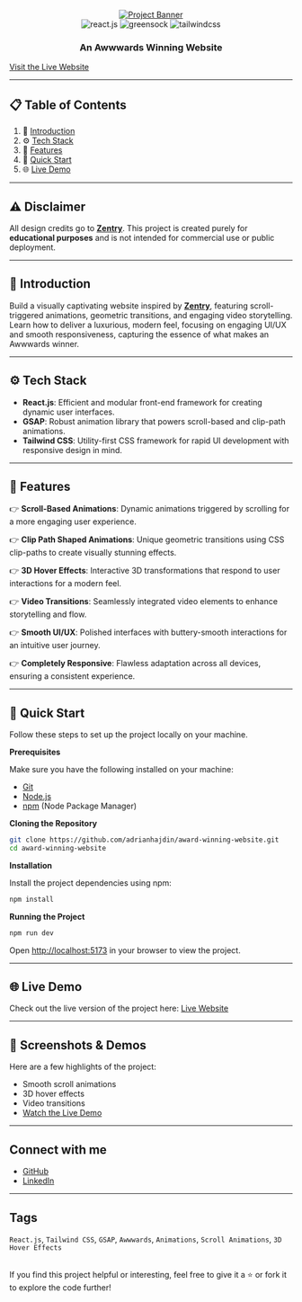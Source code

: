 

<div align="center">
  <br />
    <a href=''>
      <img src="https://github.com/user-attachments/assets/ab600f24-f4d9-4cef-8f1e-3fd9194afb30" alt="Project Banner">
    </a>
  <br />
  <div>
    <img src="https://img.shields.io/badge/-React_JS-black?style=for-the-badge&logoColor=white&logo=react&color=61DAFB" alt="react.js" />
    <img src="https://img.shields.io/badge/-GSAP-black?style=for-the-badge&logoColor=white&logo=greensock&color=88CE02" alt="greensock" />
    <img src="https://img.shields.io/badge/-Tailwind_CSS-black?style=for-the-badge&logoColor=white&logo=tailwindcss&color=06B6D4" alt="tailwindcss" />
  </div>
  <h3 align="center">An Awwwards Winning Website</h3>
</div>

[Visit the Live Website](https://zentry-pied.vercel.app/)

---

## 📋 <a name="table">Table of Contents</a>

1. 🤖 [Introduction](#introduction)
2. ⚙️ [Tech Stack](#tech-stack)
3. 🔋 [Features](#features)
4. 🤸 [Quick Start](#quick-start)
5. 🌐 [Live Demo](#live-demo)

---

## ⚠️ Disclaimer

All design credits go to **[Zentry](https://zentry.com/)**. This project is created purely for **educational purposes** and is not intended for commercial use or public deployment.

---

## <a name="introduction">🤖 Introduction</a>

Build a visually captivating website inspired by **[Zentry](https://zentry.com/)**, featuring scroll-triggered animations, geometric transitions, and engaging video storytelling. Learn how to deliver a luxurious, modern feel, focusing on engaging UI/UX and smooth responsiveness, capturing the essence of what makes an Awwwards winner.

---

## <a name="tech-stack">⚙️ Tech Stack</a>

- **React.js**: Efficient and modular front-end framework for creating dynamic user interfaces.
- **GSAP**: Robust animation library that powers scroll-based and clip-path animations.
- **Tailwind CSS**: Utility-first CSS framework for rapid UI development with responsive design in mind.

---

## <a name="features">🔋 Features</a>

👉 **Scroll-Based Animations**: Dynamic animations triggered by scrolling for a more engaging user experience.

👉 **Clip Path Shaped Animations**: Unique geometric transitions using CSS clip-paths to create visually stunning effects.

👉 **3D Hover Effects**: Interactive 3D transformations that respond to user interactions for a modern feel.

👉 **Video Transitions**: Seamlessly integrated video elements to enhance storytelling and flow.

👉 **Smooth UI/UX**: Polished interfaces with buttery-smooth interactions for an intuitive user journey.

👉 **Completely Responsive**: Flawless adaptation across all devices, ensuring a consistent experience.

---

## <a name="quick-start">🤸 Quick Start</a>

Follow these steps to set up the project locally on your machine.

**Prerequisites**

Make sure you have the following installed on your machine:

- [Git](https://git-scm.com/)
- [Node.js](https://nodejs.org/en)
- [npm](https://www.npmjs.com/) (Node Package Manager)

**Cloning the Repository**

```bash
git clone https://github.com/adrianhajdin/award-winning-website.git
cd award-winning-website
```

**Installation**

Install the project dependencies using npm:

```bash
npm install
```

**Running the Project**

```bash
npm run dev
```

Open [http://localhost:5173](http://localhost:5173) in your browser to view the project.

---

## 🌐 <a name="live-demo">Live Demo</a>

Check out the live version of the project here: [Live Website](https://zentry-pied.vercel.app/)

---

## 🎥 Screenshots & Demos

Here are a few highlights of the project:

- Smooth scroll animations
- 3D hover effects
- Video transitions
- [Watch the Live Demo](https://youtu.be/x1_-btXPWpc?si=0-hrV_8fcfRaeR6_)

---

## Connect with me

- [GitHub](https://github.com/abhijit-gobe)
- [LinkedIn](https://www.linkedin.com/in/abhijitgobe)

---

## Tags
`React.js`, `Tailwind CSS`, `GSAP`, `Awwwards`, `Animations`, `Scroll Animations`, `3D Hover Effects`
<br><br>

If you find this project helpful or interesting, feel free to give it a ⭐ or fork it to explore the code further!
